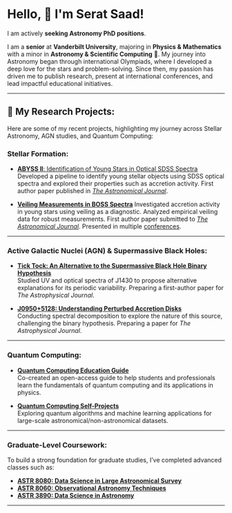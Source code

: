 # Hello, 👋 I'm Serat Saad!

I am actively **seeking Astronomy PhD positions**.

I am a **senior** at **Vanderbilt University**, majoring in **Physics & Mathematics** with a minor in **Astronomy & Scientific Computing** 🌌. My journey into Astronomy began through international Olympiads, where I developed a deep love for the stars and problem-solving. Since then, my passion has driven me to publish research, present at international conferences, and lead impactful educational initiatives.

---

## 🌟 My Research Projects:
Here are some of my recent projects, highlighting my journey across Stellar Astronomy, AGN studies, and Quantum Computing:

### **Stellar Formation:**
- [**ABYSS II**: Identification of Young Stars in Optical SDSS Spectra](https://github.com/seratsaad/ABYSS-II)  
   Developed a pipeline to identify young stellar objects using SDSS optical spectra and explored their properties such as accretion activity. First author paper published in [*The Astronomical Journal*](https://iopscience.iop.org/article/10.3847/1538-3881/ad2001/pdf).

- [**Veiling Measurements in BOSS Spectra**](https://github.com/seratsaad/BOSS-Veiling)
   Investigated accretion activity in young stars using veiling as a diagnostic. Analyzed empirical veiling data for robust measurements. First author paper submitted to [*The Astronomical Journal*](https://github.com/seratsaad/BOSS-Veiling/blob/main/veiling_preprint.pdf). Presented in multiple [conferences](https://zenodo.org/records/13007730).

---

### **Active Galactic Nuclei (AGN) & Supermassive Black Holes:**
- [**Tick Tock: An Alternative to the Supermassive Black Hole Binary Hypothesis**](https://github.com/seratsaad/ticktock)  
   Studied UV and optical spectra of J1430 to propose alternative explanations for its periodic variability. Preparing a first-author paper for *The Astrophysical Journal*.  

- [**J0950+5128: Understanding Perturbed Accretion Disks**](https://github.com/seratsaad/j0950)  
   Conducting spectral decomposition to explore the nature of this source, challenging the binary hypothesis. Preparing a paper for *The Astrophysical Journal*.

---

### **Quantum Computing:**
- [**Quantum Computing Education Guide**](https://github.com/seratsaad/qc-prep)  
   Co-created an open-access guide to help students and professionals learn the fundamentals of quantum computing and its applications in physics.

- [**Quantum Computing Self-Projects**](https://github.com/seratsaad/quantum-comp)  
   Exploring quantum algorithms and machine learning applications for large-scale astronomical/non-astronomical datasets. 

---

### **Graduate-Level Coursework**:
To build a strong foundation for graduate studies, I’ve completed advanced classes such as:
- [**ASTR 8080: Data Science in Large Astronomical Survey**](https://github.com/seratsaad/ASTR8080)
- [**ASTR 8060: Observational Astronomy Techniques**](https://github.com/seratsaad/astr_8060_f23) 
- [**ASTR 3890: Data Science in Astronomy**](https://github.com/seratsaad/astr3890)

---

<!--
**seratsaad/seratsaad** is a ✨ _special_ ✨ repository because its `README.md` (this file) appears on your GitHub profile.

Here are some ideas to get you started:

- 🔭 I’m currently working on ...
- 🌱 I’m currently learning ...
- 👯 I’m looking to collaborate on ...
- 🤔 I’m looking for help with ...
- 💬 Ask me about ...
- 📫 How to reach me: ...
- 😄 Pronouns: ...
- ⚡ Fun fact: ...
-->
